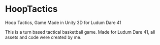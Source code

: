 # HoopTactics
Hoop Tactics, Game Made in Unity 3D for Ludum Dare 41

This is a turn based tactical basketball game. Made for Ludum Dare 41, all assets and code were created by me. 
